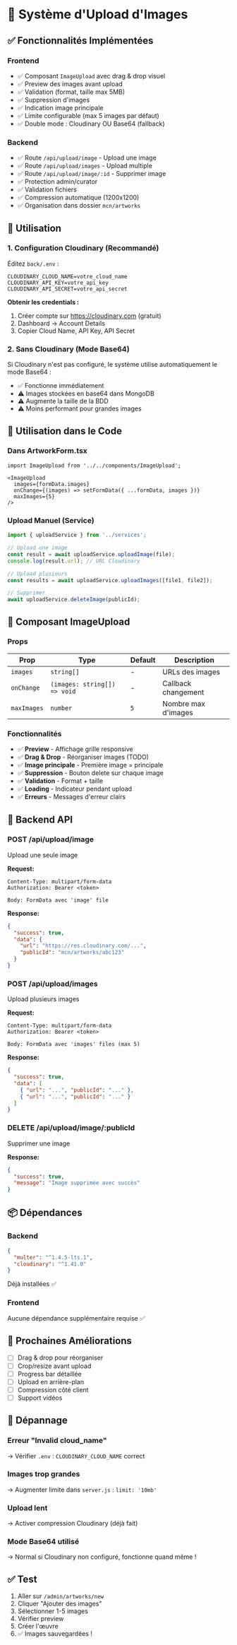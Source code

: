 # 📸 Système d'Upload d'Images

## ✅ Fonctionnalités Implémentées

### Frontend
- ✅ Composant `ImageUpload` avec drag & drop visuel
- ✅ Preview des images avant upload
- ✅ Validation (format, taille max 5MB)
- ✅ Suppression d'images
- ✅ Indication image principale
- ✅ Limite configurable (max 5 images par défaut)
- ✅ Double mode : Cloudinary OU Base64 (fallback)

### Backend
- ✅ Route `/api/upload/image` - Upload une image
- ✅ Route `/api/upload/images` - Upload multiple
- ✅ Route `/api/upload/image/:id` - Supprimer image
- ✅ Protection admin/curator
- ✅ Validation fichiers
- ✅ Compression automatique (1200x1200)
- ✅ Organisation dans dossier `mcn/artworks`

## 🚀 Utilisation

### 1. Configuration Cloudinary (Recommandé)

Éditez `back/.env` :
```env
CLOUDINARY_CLOUD_NAME=votre_cloud_name
CLOUDINARY_API_KEY=votre_api_key
CLOUDINARY_API_SECRET=votre_api_secret
```

**Obtenir les credentials :**
1. Créer compte sur https://cloudinary.com (gratuit)
2. Dashboard → Account Details
3. Copier Cloud Name, API Key, API Secret

### 2. Sans Cloudinary (Mode Base64)

Si Cloudinary n'est pas configuré, le système utilise automatiquement le mode Base64 :
- ✅ Fonctionne immédiatement
- ⚠️ Images stockées en base64 dans MongoDB
- ⚠️ Augmente la taille de la BDD
- ⚠️ Moins performant pour grandes images

## 📝 Utilisation dans le Code

### Dans ArtworkForm.tsx

```tsx
import ImageUpload from '../../components/ImageUpload';

<ImageUpload
  images={formData.images}
  onChange={(images) => setFormData({ ...formData, images })}
  maxImages={5}
/>
```

### Upload Manuel (Service)

```typescript
import { uploadService } from '../services';

// Upload une image
const result = await uploadService.uploadImage(file);
console.log(result.url); // URL Cloudinary

// Upload plusieurs
const results = await uploadService.uploadImages([file1, file2]);

// Supprimer
await uploadService.deleteImage(publicId);
```

## 🎨 Composant ImageUpload

### Props

| Prop | Type | Default | Description |
|------|------|---------|-------------|
| `images` | `string[]` | - | URLs des images |
| `onChange` | `(images: string[]) => void` | - | Callback changement |
| `maxImages` | `number` | `5` | Nombre max d'images |

### Fonctionnalités

- ✅ **Preview** - Affichage grille responsive
- ✅ **Drag & Drop** - Réorganiser images (TODO)
- ✅ **Image principale** - Première image = principale
- ✅ **Suppression** - Bouton delete sur chaque image
- ✅ **Validation** - Format + taille
- ✅ **Loading** - Indicateur pendant upload
- ✅ **Erreurs** - Messages d'erreur clairs

## 🔧 Backend API

### POST /api/upload/image
Upload une seule image

**Request:**
```
Content-Type: multipart/form-data
Authorization: Bearer <token>

Body: FormData avec 'image' file
```

**Response:**
```json
{
  "success": true,
  "data": {
    "url": "https://res.cloudinary.com/...",
    "publicId": "mcn/artworks/abc123"
  }
}
```

### POST /api/upload/images
Upload plusieurs images

**Request:**
```
Content-Type: multipart/form-data
Authorization: Bearer <token>

Body: FormData avec 'images' files (max 5)
```

**Response:**
```json
{
  "success": true,
  "data": [
    { "url": "...", "publicId": "..." },
    { "url": "...", "publicId": "..." }
  ]
}
```

### DELETE /api/upload/image/:publicId
Supprimer une image

**Response:**
```json
{
  "success": true,
  "message": "Image supprimée avec succès"
}
```

## 📦 Dépendances

### Backend
```json
{
  "multer": "^1.4.5-lts.1",
  "cloudinary": "^1.41.0"
}
```

Déjà installées ✅

### Frontend
Aucune dépendance supplémentaire requise ✅

## 🎯 Prochaines Améliorations

- [ ] Drag & drop pour réorganiser
- [ ] Crop/resize avant upload
- [ ] Progress bar détaillée
- [ ] Upload en arrière-plan
- [ ] Compression côté client
- [ ] Support vidéos

## 🐛 Dépannage

### Erreur "Invalid cloud_name"
→ Vérifier `.env` : `CLOUDINARY_CLOUD_NAME` correct

### Images trop grandes
→ Augmenter limite dans `server.js` : `limit: '10mb'`

### Upload lent
→ Activer compression Cloudinary (déjà fait)

### Mode Base64 utilisé
→ Normal si Cloudinary non configuré, fonctionne quand même !

## ✅ Test

1. Aller sur `/admin/artworks/new`
2. Cliquer "Ajouter des images"
3. Sélectionner 1-5 images
4. Vérifier preview
5. Créer l'œuvre
6. ✅ Images sauvegardées !
